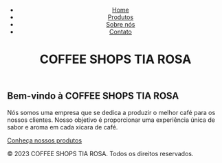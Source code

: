 <!DOCTYPE html>
<html lang="pt-br">
<head>
  <meta charset="UTF-8">
  <meta name="viewport" content="width=device-width, initial-scale=1.0">
  <title>COFFEE SHOPS TIA ROSA</title>
  <link rel="stylesheet" href="Arquivo_estilos.css">
</head>
<body>
  <header>
    <nav>
      <ul>
        <li><a href="#">Home</a></li>
        <li><a href="#">Produtos</a></li>
        <li><a href="#">Sobre nós</a></li>
        <li><a href="#">Contato</a></li>
      </ul>
    </nav>
    <h1>COFFEE SHOPS TIA ROSA</h1>
  </header>
  <main>
    <section>
      <h2>Bem-vindo à COFFEE SHOPS TIA ROSA</h2>
      <p>Nós somos uma empresa que se dedica a produzir o melhor café para os nossos clientes. Nosso objetivo é proporcionar uma experiência única de sabor e aroma em cada xícara de café. </p>
      <a href="#" class="botao">Conheça nossos produtos</a>
    </section>
  </main>
  <footer>
    <p>&copy; 2023 COFFEE SHOPS TIA ROSA. Todos os direitos reservados.</p>
  </footer>
</body>
</html>
